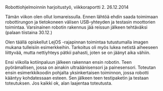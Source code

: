 Robottiohjelmoinnin harjoitustyö, viikkoraportti 2. 26.12.2014

Tämän viikon olen ollut lomareissulla. Ennen lähtöä ehdin saada toimimaan robottirungon ja tietokoneen välisen USB-yhteyden ja testasin moottorien toimintaa. Varsinainen robotin rakennus jää reissun jälkeen tehtäväksi (palaan tiistaina 30.12.)

Olen täällä opiskellut LejOS -rajapinnan toimintaa tutustumalla imagen mukana tulleisiin esimerkkeihin. Tarkoitus oli myös lukea netistä aiheeseen liittyvää, mutta nettiyhteys pätkii pahasti, joten se on jäänyt aika vähiin.

Ensi viikolla kotiinpaluun jälkeen rakennan ensin robotin. Teen pyörämallisen, jossa on ainakin ultraäänisensori ja painesensori. Toteutan ensin esimerkkikoodin pohjalta yksinkertaisen toiminnon, jossa robotti kääntyy kohdatessaan esteen. Sen jälkeen teen testipaketin ja testaan toteutuksen. Jos kaikki ok, alan laajentaa toteutusta. 
